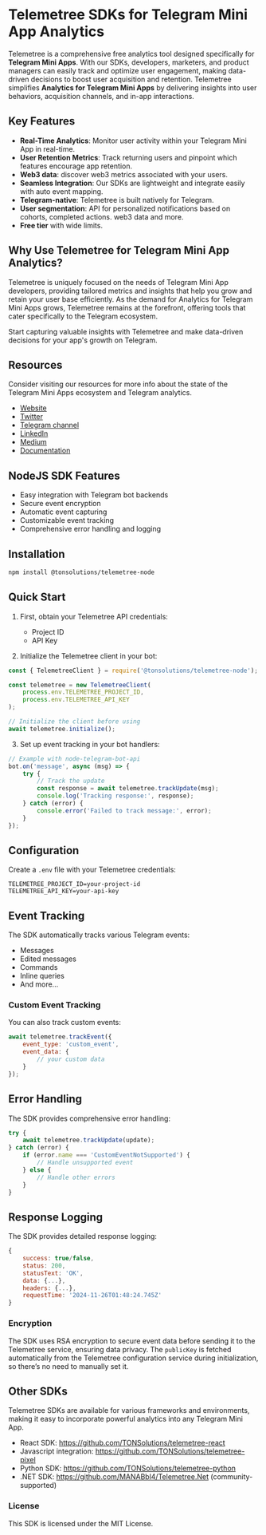 # Telemetree SDKs for Telegram Mini App Analytics

Telemetree is a comprehensive free analytics tool designed specifically for **Telegram Mini Apps**. With our SDKs, developers, marketers, and product managers can easily track and optimize user engagement, making data-driven decisions to boost user acquisition and retention. Telemetree simplifies **Analytics for Telegram Mini Apps** by delivering insights into user behaviors, acquisition channels, and in-app interactions.

## Key Features
- **Real-Time Analytics**: Monitor user activity within your Telegram Mini App in real-time.
- **User Retention Metrics**: Track returning users and pinpoint which features encourage app retention.
- **Web3 data**: discover web3 metrics associated with your users.
- **Seamless Integration**: Our SDKs are lightweight and integrate easily with auto event mapping.
- **Telegram-native**: Telemetree is built natively for Telegram.
- **User segmentation**: API for personalized notifications based on cohorts, completed actions. web3 data and more.
- **Free tier** with wide limits.

## Why Use Telemetree for Telegram Mini App Analytics?

Telemetree is uniquely focused on the needs of Telegram Mini App developers, providing tailored metrics and insights that help you grow and retain your user base efficiently. As the demand for Analytics for Telegram Mini Apps grows, Telemetree remains at the forefront, offering tools that cater specifically to the Telegram ecosystem.

Start capturing valuable insights with Telemetree and make data-driven decisions for your app's growth on Telegram.

## Resources
Consider visiting our resources for more info about the state of the Telegram Mini Apps ecosystem and Telegram analytics.

- [Website](https://www.telemetree.io/)
- [Twitter](https://x.com/telemetree_HQ)
- [Telegram channel](https://t.me/telemetree_en)
- [LinkedIn](https://linkedin.com/company/telemetree)
- [Medium](https://medium.com/@telemetree)
- [Documentation](https://docs.telemetree.io/)

## NodeJS SDK Features

- Easy integration with Telegram bot backends
- Secure event encryption
- Automatic event capturing
- Customizable event tracking
- Comprehensive error handling and logging

## Installation

```bash
npm install @tonsolutions/telemetree-node
```

## Quick Start

1. First, obtain your Telemetree API credentials:
   - Project ID
   - API Key

2. Initialize the Telemetree client in your bot:

```javascript
const { TelemetreeClient } = require('@tonsolutions/telemetree-node');

const telemetree = new TelemetreeClient(
    process.env.TELEMETREE_PROJECT_ID,
    process.env.TELEMETREE_API_KEY
);

// Initialize the client before using
await telemetree.initialize();
```

3. Set up event tracking in your bot handlers:

```javascript
// Example with node-telegram-bot-api
bot.on('message', async (msg) => {
    try {
        // Track the update
        const response = await telemetree.trackUpdate(msg);
        console.log('Tracking response:', response);
    } catch (error) {
        console.error('Failed to track message:', error);
    }
});
```

## Configuration

Create a `.env` file with your Telemetree credentials:

```
TELEMETREE_PROJECT_ID=your-project-id
TELEMETREE_API_KEY=your-api-key
```

## Event Tracking

The SDK automatically tracks various Telegram events:

- Messages
- Edited messages
- Commands
- Inline queries
- And more...

### Custom Event Tracking

You can also track custom events:

```javascript
await telemetree.trackEvent({
    event_type: 'custom_event',
    event_data: {
        // your custom data
    }
});
```

## Error Handling

The SDK provides comprehensive error handling:

```javascript
try {
    await telemetree.trackUpdate(update);
} catch (error) {
    if (error.name === 'CustomEventNotSupported') {
        // Handle unsupported event
    } else {
        // Handle other errors
    }
}
```

## Response Logging

The SDK provides detailed response logging:

```javascript
{
    success: true/false,
    status: 200,
    statusText: 'OK',
    data: {...},
    headers: {...},
    requestTime: '2024-11-26T01:48:24.745Z'
}
```

### Encryption

The SDK uses RSA encryption to secure event data before sending it to the Telemetree service, ensuring data privacy. The `publicKey` is fetched automatically from the Telemetree configuration service during initialization, so there’s no need to manually set it.

## Other SDKs
Telemetree SDKs are available for various frameworks and environments, making it easy to incorporate powerful analytics into any Telegram Mini App.
- React SDK: https://github.com/TONSolutions/telemetree-react
- Javascript integration: https://github.com/TONSolutions/telemetree-pixel
- Python SDK: https://github.com/TONSolutions/telemetree-python
- .NET SDK: https://github.com/MANABbl4/Telemetree.Net (community-supported)

### License

This SDK is licensed under the MIT License.
